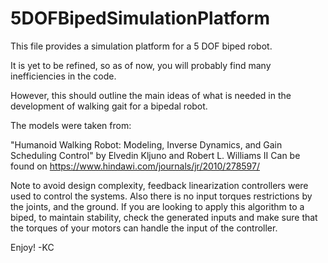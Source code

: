 # 5DOFBipedSimulationPlatform


This file provides a simulation platform for a 5 DOF biped robot. 

It is yet to be refined, so as of now, you will probably find many inefficiencies in the code.

However, this should outline the main ideas of what is needed in the development of walking gait for a bipedal robot.

The models were taken from: 

"Humanoid Walking Robot: Modeling, Inverse Dynamics, and Gain Scheduling Control" by Elvedin Kljuno and Robert L. Williams II
Can be found on https://www.hindawi.com/journals/jr/2010/278597/


Note to avoid design complexity, feedback linearization controllers were used to control the systems. Also there is no
input torques restrictions by the joints, and the ground. 
If you are looking to apply this algorithm to a biped, to maintain stability, check the generated inputs and make sure that the torques of your 
motors can handle the input of the controller.

Enjoy!
-KC
